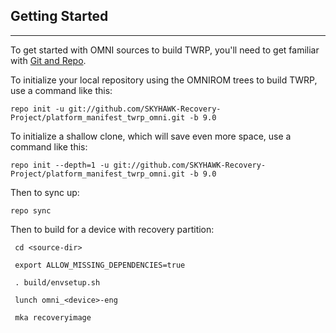 ## Getting Started ##
---------------

To get started with OMNI sources to build TWRP, you'll need to get
familiar with [Git and Repo](https://source.android.com/source/using-repo.html).

To initialize your local repository using the OMNIROM trees to build TWRP, use a command like this:

    repo init -u git://github.com/SKYHAWK-Recovery-Project/platform_manifest_twrp_omni.git -b 9.0

To initialize a shallow clone, which will save even more space, use a command like this:

    repo init --depth=1 -u git://github.com/SKYHAWK-Recovery-Project/platform_manifest_twrp_omni.git -b 9.0

Then to sync up:

    repo sync

Then to build for a device with recovery partition:

     cd <source-dir>
     
     export ALLOW_MISSING_DEPENDENCIES=true
     
     . build/envsetup.sh
     
     lunch omni_<device>-eng
     
     mka recoveryimage
